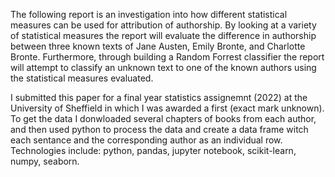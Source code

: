 The following report is an investigation into how different statistical measures can be used for attribution of authorship.
By looking at a variety of statistical measures the report will evaluate the difference in authorship between three known
texts of Jane Austen, Emily Bronte, and Charlotte Bronte. Furthermore, through building a Random Forrest classifier
the report will attempt to classify an unknown text to one of the known authors using the statistical measures evaluated.

I submitted this paper for a final year statistics assignemnt (2022) at the University of Sheffield in which I was awarded a first (exact mark unknown). 
To get the data I donwloaded several chapters of books from each author, and then used python to process the data and create a data frame witch each sentance and the corresponding author as an individual row. Technologies include: python, pandas, jupyter notebook, scikit-learn, numpy, seaborn. 
